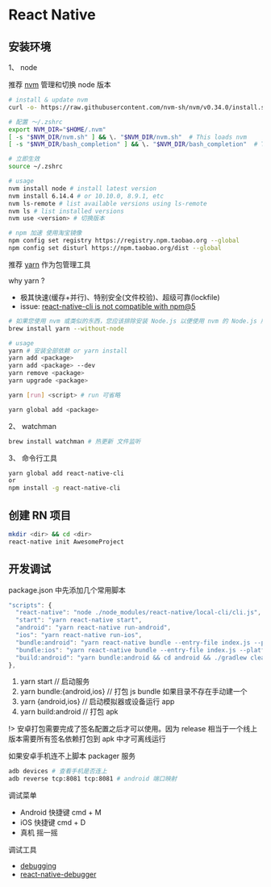# React Native

## 安装环境

1、 node

推荐 [nvm](https://github.com/nvm-sh/nvm) 管理和切换 node 版本

```bash
# install & update nvm
curl -o- https://raw.githubusercontent.com/nvm-sh/nvm/v0.34.0/install.sh | bash

# 配置 ～/.zshrc
export NVM_DIR="$HOME/.nvm"
[ -s "$NVM_DIR/nvm.sh" ] && \. "$NVM_DIR/nvm.sh"  # This loads nvm
[ -s "$NVM_DIR/bash_completion" ] && \. "$NVM_DIR/bash_completion"  # This loads nvm bash_completion

# 立即生效
source ~/.zshrc

# usage
nvm install node # install latest version
nvm install 6.14.4 # or 10.10.0, 8.9.1, etc
nvm ls-remote # list available versions using ls-remote
nvm ls # list installed versions
nvm use <version> # 切换版本

# npm 加速 使用淘宝镜像
npm config set registry https://registry.npm.taobao.org --global
npm config set disturl https://npm.taobao.org/dist --global
```

推荐 [yarn](https://yarnpkg.com/zh-Hans/) 作为包管理工具

why yarn ?

- 极其快速(缓存+并行)、特别安全(文件校验)、超级可靠(lockfile)
- issue: [react-native-cli is not compatible with npm@5](https://github.com/facebook/react-native/issues/14767)

```bash
# 如果您使用 nvm 或类似的东西，您应该排除安装 Node.js 以便使用 nvm 的 Node.js 版本。
brew install yarn --without-node

# usage
yarn # 安装全部依赖 or yarn install
yarn add <package>
yarn add <package> --dev
yarn remove <package>
yarn upgrade <package>

yarn [run] <script> # run 可省略

yarn global add <package>
```

2、 watchman

```bash
brew install watchman # 热更新 文件监听
```

3、 命令行工具

```bash
yarn global add react-native-cli
or
npm install -g react-native-cli
```

## 创建 RN 项目

```bash
mkdir <dir> && cd <dir>
react-native init AwesomeProject
```

## 开发调试

package.json 中先添加几个常用脚本

```js
"scripts": {
  "react-native": "node ./node_modules/react-native/local-cli/cli.js",
  "start": "yarn react-native start",
  "android": "yarn react-native run-android",
  "ios": "yarn react-native run-ios",
  "bundle:android": "yarn react-native bundle --entry-file index.js --platform android --dev false --bundle-output ./android/app/src/main/assets/index.android.bundle --assets-dest android/app/src/main/res/",
  "bundle:ios": "yarn react-native bundle --entry-file index.js --platform ios --dev false --bundle-output ./ios/bundle/main.jsbundle --assets-dest ./ios/bundle",
  "build:android": "yarn bundle:android && cd android && ./gradlew clean --stacktrace && ./gradlew assembleRelease -x bundleReleaseJsAndAssets --stacktrace",
},
```

1. yarn start // 启动服务
2. yarn bundle:{android,ios} // 打包 js bundle 如果目录不存在手动建一个
3. yarn {android,ios} // 启动模拟器或设备运行 app
4. yarn build:android // 打包 apk

!> 安卓打包需要完成了签名配置之后才可以使用。因为 release 相当于一个线上版本需要所有签名依赖打包到 apk 中才可离线运行

如果安卓手机连不上脚本 packager 服务

```bash
adb devices # 查看手机是否连上
adb reverse tcp:8081 tcp:8081 # android 端口映射
```

调试菜单

- Android 快捷键 cmd + M
- iOS 快捷键 cmd + D
- 真机 摇一摇

调试工具

- [debugging](https://reactnative.cn/docs/debugging/)
- [react-native-debugger](https://github.com/jhen0409/react-native-debugger)
